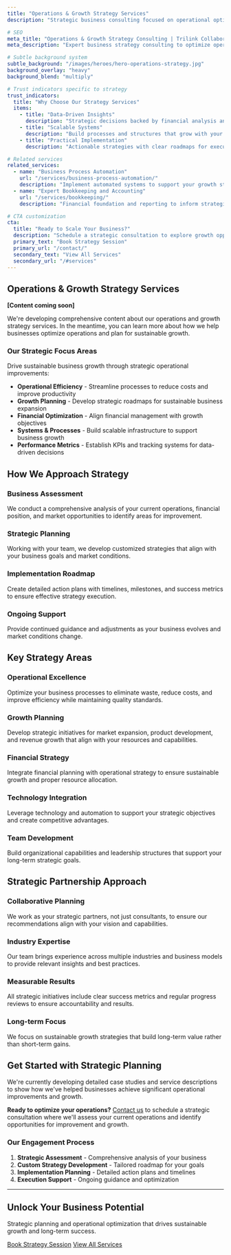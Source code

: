 ```yaml
---
title: "Operations & Growth Strategy Services"
description: "Strategic business consulting focused on operational optimization and sustainable growth planning for ambitious companies."

# SEO
meta_title: "Operations & Growth Strategy Consulting | Trilink Collaborative"
meta_description: "Expert business strategy consulting to optimize operations, plan sustainable growth, and build scalable systems that support your company's long-term success."

# Subtle background system
subtle_background: "/images/heroes/hero-operations-strategy.jpg"
background_overlay: "heavy"
background_blend: "multiply"

# Trust indicators specific to strategy
trust_indicators:
  title: "Why Choose Our Strategy Services"
  items:
    - title: "Data-Driven Insights"
      description: "Strategic decisions backed by financial analysis and operational metrics"
    - title: "Scalable Systems"
      description: "Build processes and structures that grow with your business"
    - title: "Practical Implementation"
      description: "Actionable strategies with clear roadmaps for execution"

# Related services
related_services:
  - name: "Business Process Automation"
    url: "/services/business-process-automation/"
    description: "Implement automated systems to support your growth strategy"
  - name: "Expert Bookkeeping and Accounting"
    url: "/services/bookkeeping/"
    description: "Financial foundation and reporting to inform strategic decisions"

# CTA customization
cta:
  title: "Ready to Scale Your Business?"
  description: "Schedule a strategic consultation to explore growth opportunities and optimize your operations for long-term success."
  primary_text: "Book Strategy Session"
  primary_url: "/contact/"
  secondary_text: "View All Services"
  secondary_url: "/#services"
---
```


<div class="content-section-wrapper">

<div class="content-section-card content-section-white">

## Operations & Growth Strategy Services

**[Content coming soon]**

We're developing comprehensive content about our operations and growth strategy services. In the meantime, you can learn more about how we help businesses optimize operations and plan for sustainable growth.

### Our Strategic Focus Areas

Drive sustainable business growth through strategic operational improvements:

- **Operational Efficiency** - Streamline processes to reduce costs and improve productivity
- **Growth Planning** - Develop strategic roadmaps for sustainable business expansion
- **Financial Optimization** - Align financial management with growth objectives
- **Systems & Processes** - Build scalable infrastructure to support business growth
- **Performance Metrics** - Establish KPIs and tracking systems for data-driven decisions

</div>

<div class="content-section-card content-section-gray">

## How We Approach Strategy

### Business Assessment
We conduct a comprehensive analysis of your current operations, financial position, and market opportunities to identify areas for improvement.

### Strategic Planning
Working with your team, we develop customized strategies that align with your business goals and market conditions.

### Implementation Roadmap
Create detailed action plans with timelines, milestones, and success metrics to ensure effective strategy execution.

### Ongoing Support
Provide continued guidance and adjustments as your business evolves and market conditions change.

</div>

<div class="content-section-card content-section-white">

## Key Strategy Areas

### Operational Excellence
Optimize your business processes to eliminate waste, reduce costs, and improve efficiency while maintaining quality standards.

### Growth Planning
Develop strategic initiatives for market expansion, product development, and revenue growth that align with your resources and capabilities.

### Financial Strategy
Integrate financial planning with operational strategy to ensure sustainable growth and proper resource allocation.

### Technology Integration
Leverage technology and automation to support your strategic objectives and create competitive advantages.

### Team Development
Build organizational capabilities and leadership structures that support your long-term strategic goals.

</div>

<div class="content-section-card content-section-gray">

## Strategic Partnership Approach

### Collaborative Planning
We work as your strategic partners, not just consultants, to ensure our recommendations align with your vision and capabilities.

### Industry Expertise
Our team brings experience across multiple industries and business models to provide relevant insights and best practices.

### Measurable Results
All strategic initiatives include clear success metrics and regular progress reviews to ensure accountability and results.

### Long-term Focus
We focus on sustainable growth strategies that build long-term value rather than short-term gains.

</div>

<div class="content-section-card content-section-white">

## Get Started with Strategic Planning

We're currently developing detailed case studies and service descriptions to show how we've helped businesses achieve significant operational improvements and growth.

**Ready to optimize your operations?** [Contact us](/contact/) to schedule a strategic consultation where we'll assess your current operations and identify opportunities for improvement and growth.

### Our Engagement Process
1. **Strategic Assessment** - Comprehensive analysis of your business
2. **Custom Strategy Development** - Tailored roadmap for your goals
3. **Implementation Planning** - Detailed action plans and timelines  
4. **Execution Support** - Ongoing guidance and optimization

</div>

</div>

---

<div class="closing-section bg-gradient-to-br from-primary/5 to-accent/5 py-16 -mx-4 md:-mx-8 px-4 md:px-8 rounded-lg text-center">
  <h2 class="text-3xl font-bold text-primary mb-4">Unlock Your Business Potential</h2>
  <p class="text-xl text-gray-700 mb-8 max-w-2xl mx-auto">Strategic planning and operational optimization that drives sustainable growth and long-term success.</p>
  <div class="flex flex-col sm:flex-row gap-4 justify-center">
    <a href="/contact/" class="btn-cta">Book Strategy Session</a>
    <a href="/#services" class="btn-secondary bg-white hover:bg-gray-50 text-primary border-primary">View All Services</a>
  </div>
</div>